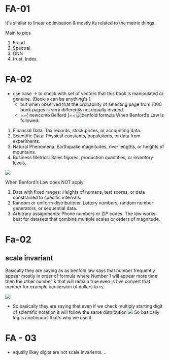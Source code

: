 # FA-01 
It's similar to linear optimisation & mostly its related to the matrix things.

Main to pics 
1. Fraud 
2. Spectral
3.  GNN
4. trust, Index.

# FA-02
 - use case → to check with set of vectors that this book is manipulated or genuine. {Book-s can be anything's }
	 - but when observed that the probability of  selecting page from 1000 book pages is very different& not equally divided.
	 - =={ newcomb Belford }==
	 ![benfold formula](Fraud%20analysis-1.png) 
 When Benford’s Law is followed:
1. Financial Data: Tax records, stock prices, or accounting data.
2. Scientific Data: Physical constants, populations, or data from experiments.
3. Natural Phenomena: Earthquake magnitudes, river lengths, or heights of mountains.
4. Business Metrics: Sales figures, production quantities, or inventory levels.

![](Fraud%20analysis.png)

When Benford’s Law does NOT apply:
1. Data with fixed ranges: Heights of humans, test scores, or data constrained to specific intervals.
2. Random or uniform distributions: Lottery numbers, random number generators, or sequential data.
3. Arbitrary assignments: Phone numbers or ZIP codes.
The law works best for datasets that combine multiple scales or orders of magnitude. 

# Fa-02
## scale invariant 
Basically they are saying as as benfold law says that number frequently appear mostly in order of formula where 
Number 1 will appear more time then the other number & that will remain true even is I've convert that number for example conversion of dollars to rs.

![](Fraud%20analysis%20distribuition.png)

- So basically they are saying that even if we check multiply starting digit of scientific notation it will follow the same distribution
![](Fraud%20analysis%20distribuition-1.png)
So basically log is continuous that's why we use it.

# FA - 03

- equally likey digits are not scale invarients.
..